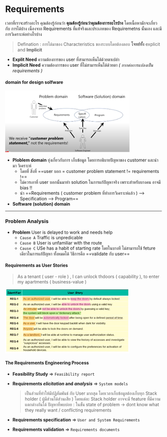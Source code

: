 # Requirements 
เวลาที่เราจะสร้างอะไร คุณต้องรู้ก่อนว่า **คุณต้องรู้ก่อนว่าคุณต้องการอะไรบ้าง** โดยเนื้อหามักจะเกี่ยวกับ การได้บ้าง เนื่องจาก Requirements ที่แท้จริงและประเภทของ Requiremetns นั้นเอง และมีการวิเคราะห์อย่างไรบ้าง 

> Defination :  การได้มาของ Characteristics ของระบบโดยต้องตอบ **โจทย์ทั้ง** explicit and **Implicit**

- **Explit Need** ความต้องการของ user ที่สามารถเห็นได้ด้วยตาเปล่า 
- **Implicit Need** ความต้องการของ user ที่ไม่สามารเห็นได้ด้วยตา *( ยากต่อการแปลงเป็น requirements )*

#### domain for design solfware 

<img alt="plot" src="./z.png" width="400"/>

- **Ploblem domain** ยุ่งเกี่ยวกับการ เก็บข้อมูล โดยการอธิบายปัญหาของ customer และนำมา วิเคราะห์ 
	- โดยที่ สิ่งที่ ==user บอก = customer problem statement != requirements !== 
	- ไม่ควรเอาที่ user บอกนั้นมาทำ solution ในการแก้ปัญหาจริง เพราะสำหรับบางคน อาจมี bias !! 
	- นำ ==Requirements ( customer problem ที่ทำการวิเคราะห์แล้ว ) --> Specification --> Program== 
- **Software (solution) domain** 

---

### Problem Analysis 
- **Problem** User is delayed to work and needs help 
	- `Cause A` Traffic is unpredicable 
	- `Cause B` User is unfamiliar with the route 
	- `Cause C` USe has a habit of starting rate 
โดยในบางที ไม่สามารถใช้  feture เดียวในการแก้ปัญหา ทั้งหมดได้ วิธีการคือ ==validate กับ user== 


#### Requirements as User Stories 
> As a tenant ( user - role ) , I can unlock thdoors ( capability ), to enter my apartments ( business-value )

<img alt="plot" src="./Screen Shot 2565-09-28 at 15.16.41.png" width="400"/>


#### The Requirements Engineering Process 
- **Feasibility Study**  => `Feasibility report`
- **Requirements *elicitation* and *analysis***  => `System models`
	>เป็นส่วนที่ทำให้มีปฎิสัมพันธ์ กับ User มากสุด โดยเวลาเก็บข้อมูลต้องเก็บทุก Stack holder ( ผู้มีส่วนได้ส่วนเสีย )
	โดยแต่ละ Stack holder อาจจะมี feature ที่มีความแตกต่างกันได้ 
	ปัญหาที่พบบ่อย : ในขั้น state of problem -> dont know what they really want / conflicting requirements 



- **Requirements  specification**  => `User and System Requirements`
- **Requirements  validation**  => `Requirements documents`


